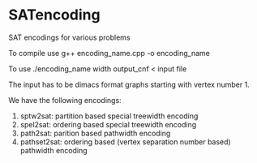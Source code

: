 # SATencoding
SAT encodings for various problems

To compile use g++ encoding_name.cpp -o encoding_name

To use ./encoding_name width output_cnf < input file

The input has to be dimacs format graphs starting with vertex number 1.

We have the following encodings:
1. sptw2sat: partition based special treewidth encoding
2. spel2sat: ordering based special treewidth encoding
3. path2sat: parition based pathwidth encoding
4. pathset2sat: ordering based (vertex separation number based) pathwidth encoding
